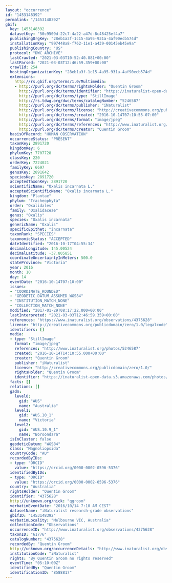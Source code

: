 ```yaml
---
layout: "occurrence"
id: "1453148392"
permalink: "/1453148392"
gbif:
  key: 1453148392
  datasetKey: "50c9509d-22c7-4a22-a47d-8c48425ef4a7"
  publishingOrgKey: "28eb1a3f-1c15-4a95-931a-4af90ecb574d"
  installationKey: "997448a8-f762-11e1-a439-00145eb45e9a"
  publishingCountry: "US"
  protocol: "DWC_ARCHIVE"
  lastCrawled: "2021-03-03T10:52:40.881+00:00"
  lastParsed: "2021-03-03T12:46:59.359+00:00"
  crawlId: 254
  hostingOrganizationKey: "28eb1a3f-1c15-4a95-931a-4af90ecb574d"
  extensions:
    http://rs.gbif.org/terms/1.0/Multimedia:
    - http://purl.org/dc/terms/rightsHolder: "Quentin Groom"
      http://purl.org/dc/terms/identifier: "https://inaturalist-open-data.s3.amazonaws.com/photos/5246587/original.jpeg?1476679736"
      http://purl.org/dc/terms/type: "StillImage"
      http://rs.tdwg.org/dwc/terms/catalogNumber: "5246587"
      http://purl.org/dc/terms/publisher: "iNaturalist"
      http://purl.org/dc/terms/license: "http://creativecommons.org/publicdomain/zero/1.0/"
      http://purl.org/dc/terms/created: "2016-10-14T07:10:55-07:00"
      http://purl.org/dc/terms/format: "image/jpeg"
      http://purl.org/dc/terms/references: "http://www.inaturalist.org/photos/5246587"
      http://purl.org/dc/terms/creator: "Quentin Groom"
  basisOfRecord: "HUMAN_OBSERVATION"
  occurrenceStatus: "PRESENT"
  taxonKey: 2891720
  kingdomKey: 6
  phylumKey: 7707728
  classKey: 220
  orderKey: 7224021
  familyKey: 6697
  genusKey: 2891642
  speciesKey: 2891720
  acceptedTaxonKey: 2891720
  scientificName: "Oxalis incarnata L."
  acceptedScientificName: "Oxalis incarnata L."
  kingdom: "Plantae"
  phylum: "Tracheophyta"
  order: "Oxalidales"
  family: "Oxalidaceae"
  genus: "Oxalis"
  species: "Oxalis incarnata"
  genericName: "Oxalis"
  specificEpithet: "incarnata"
  taxonRank: "SPECIES"
  taxonomicStatus: "ACCEPTED"
  dateIdentified: "2016-10-17T04:55:34"
  decimalLongitude: 145.00524
  decimalLatitude: -37.805851
  coordinateUncertaintyInMeters: 500.0
  stateProvince: "Victoria"
  year: 2016
  month: 10
  day: 14
  eventDate: "2016-10-14T07:10:00"
  issues:
  - "COORDINATE_ROUNDED"
  - "GEODETIC_DATUM_ASSUMED_WGS84"
  - "INSTITUTION_MATCH_NONE"
  - "COLLECTION_MATCH_NONE"
  modified: "2017-01-29T08:17:22.000+00:00"
  lastInterpreted: "2021-03-03T12:46:59.359+00:00"
  references: "https://www.inaturalist.org/observations/4375628"
  license: "http://creativecommons.org/publicdomain/zero/1.0/legalcode"
  identifiers: []
  media:
  - type: "StillImage"
    format: "image/jpeg"
    references: "http://www.inaturalist.org/photos/5246587"
    created: "2016-10-14T14:10:55.000+00:00"
    creator: "Quentin Groom"
    publisher: "iNaturalist"
    license: "http://creativecommons.org/publicdomain/zero/1.0/"
    rightsHolder: "Quentin Groom"
    identifier: "https://inaturalist-open-data.s3.amazonaws.com/photos/5246587/original.jpeg?1476679736"
  facts: []
  relations: []
  gadm:
    level0:
      gid: "AUS"
      name: "Australia"
    level1:
      gid: "AUS.10_1"
      name: "Victoria"
    level2:
      gid: "AUS.10.9_1"
      name: "Boroondara"
  isInCluster: false
  geodeticDatum: "WGS84"
  class: "Magnoliopsida"
  countryCode: "AU"
  recordedByIDs:
  - type: "ORCID"
    value: "https://orcid.org/0000-0002-0596-5376"
  identifiedByIDs:
  - type: "ORCID"
    value: "https://orcid.org/0000-0002-0596-5376"
  country: "Australia"
  rightsHolder: "Quentin Groom"
  identifier: "4375628"
  http://unknown.org/nick: "qgroom"
  verbatimEventDate: "2016/10/14 7:10 AM CEST"
  datasetName: "iNaturalist research-grade observations"
  gbifID: "1453148392"
  verbatimLocality: "Melbourne VIC, Australia"
  collectionCode: "Observations"
  occurrenceID: "http://www.inaturalist.org/observations/4375628"
  taxonID: "61776"
  catalogNumber: "4375628"
  recordedBy: "Quentin Groom"
  http://unknown.org/occurrenceDetails: "http://www.inaturalist.org/observations/4375628"
  institutionCode: "iNaturalist"
  rights: "By Quentin Groom no rights reserved"
  eventTime: "05:10:00Z"
  identifiedBy: "Quentin Groom"
  identificationID: "8588817"
---
```

